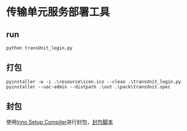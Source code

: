 # 传输单元服务部署工具

## run
```
python transUnit_login.py
```
## 打包
```
pyinstaller -w -i .\resource\icon.ico --clean .\transUnit_login.py
pyinstaller --uac-admin --distpath .\out .\pack\transUnit.spec
```
## 封包

使用[Inno Setup Compiler](https://jrsoftware.org/isdl.php)进行封包，[封包脚本](/pack/封包.iss)
